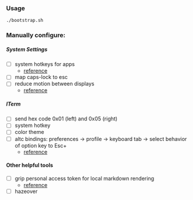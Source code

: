### Usage
```
./bootstrap.sh
```

### Manually configure:
##### System Settings
- [ ] system hotkeys for apps
  - [reference](https://apple.stackexchange.com/a/167974)
- [ ] map caps-lock to esc
- [ ] reduce motion between displays
  - [reference](https://apple.stackexchange.com/questions/17929/how-can-i-disable-animation-when-switching-desktops-in-lion)

##### ITerm
- [ ] send hex code 0x01 (left) and 0x05 (right)
- [ ] system hotkey
- [ ] color theme
- [ ] altc bindings: preferences -> profile -> keyboard tab -> select behavior of option key to Esc+
  - [reference](https://github.com/junegunn/fzf/issues/164)

#### Other helpful tools
- [ ] grip personal access token for local markdown rendering
  - [reference](https://github.com/joeyespo/grip/tree/offline-renderer#configuration)
- [ ] hazeover
